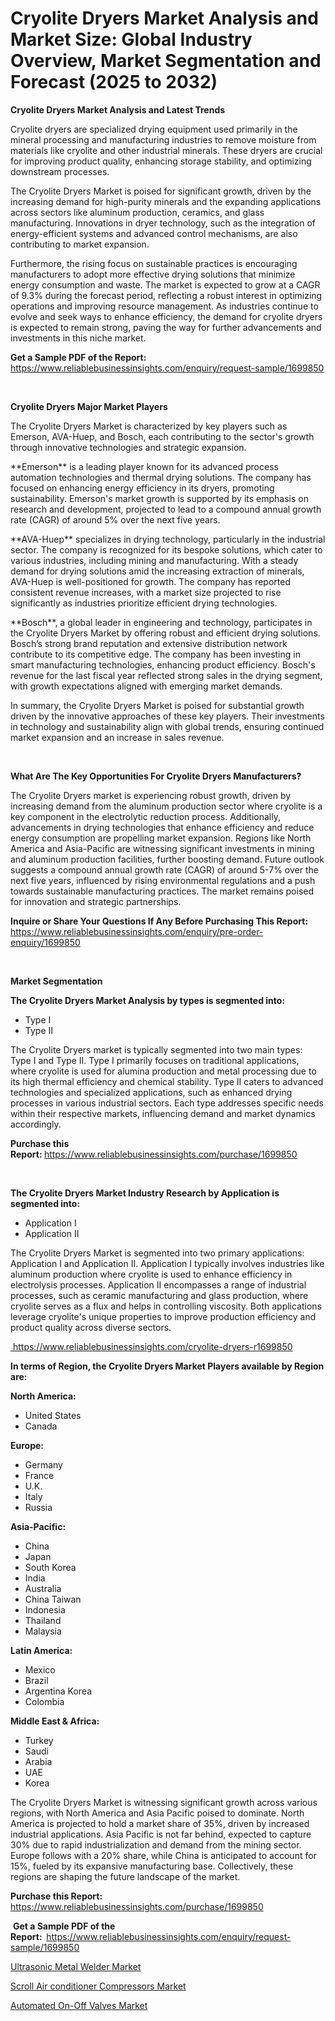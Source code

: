 <p><h1>Cryolite Dryers Market Analysis and Market Size: Global Industry Overview, Market Segmentation and Forecast (2025 to 2032)</h1></p><p><strong>Cryolite Dryers Market Analysis and Latest Trends</strong></p>
<p><p>Cryolite dryers are specialized drying equipment used primarily in the mineral processing and manufacturing industries to remove moisture from materials like cryolite and other industrial minerals. These dryers are crucial for improving product quality, enhancing storage stability, and optimizing downstream processes.</p><p>The Cryolite Dryers Market is poised for significant growth, driven by the increasing demand for high-purity minerals and the expanding applications across sectors like aluminum production, ceramics, and glass manufacturing. Innovations in dryer technology, such as the integration of energy-efficient systems and advanced control mechanisms, are also contributing to market expansion. </p><p>Furthermore, the rising focus on sustainable practices is encouraging manufacturers to adopt more effective drying solutions that minimize energy consumption and waste. The market is expected to grow at a CAGR of 9.3% during the forecast period, reflecting a robust interest in optimizing operations and improving resource management. As industries continue to evolve and seek ways to enhance efficiency, the demand for cryolite dryers is expected to remain strong, paving the way for further advancements and investments in this niche market.</p></p>
<p><strong>Get a Sample PDF of the Report:&nbsp;</strong> <a href="https://www.reliablebusinessinsights.com/enquiry/request-sample/1699850?utm_campaign=63&utm_medium=2&utm_source=Github&utm_content=ia&utm_term=09012025&utm_id=cryolite-dryers">https://www.reliablebusinessinsights.com/enquiry/request-sample/1699850</a></p>
<p>&nbsp;</p>
<p><strong>Cryolite Dryers Major Market Players</strong></p>
<p><p>The Cryolite Dryers Market is characterized by key players such as Emerson, AVA-Huep, and Bosch, each contributing to the sector's growth through innovative technologies and strategic expansion.</p><p>**Emerson** is a leading player known for its advanced process automation technologies and thermal drying solutions. The company has focused on enhancing energy efficiency in its dryers, promoting sustainability. Emerson's market growth is supported by its emphasis on research and development, projected to lead to a compound annual growth rate (CAGR) of around 5% over the next five years.</p><p>**AVA-Huep** specializes in drying technology, particularly in the industrial sector. The company is recognized for its bespoke solutions, which cater to various industries, including mining and manufacturing. With a steady demand for drying solutions amid the increasing extraction of minerals, AVA-Huep is well-positioned for growth. The company has reported consistent revenue increases, with a market size projected to rise significantly as industries prioritize efficient drying technologies.</p><p>**Bosch**, a global leader in engineering and technology, participates in the Cryolite Dryers Market by offering robust and efficient drying solutions. Bosch’s strong brand reputation and extensive distribution network contribute to its competitive edge. The company has been investing in smart manufacturing technologies, enhancing product efficiency. Bosch's revenue for the last fiscal year reflected strong sales in the drying segment, with growth expectations aligned with emerging market demands.</p><p>In summary, the Cryolite Dryers Market is poised for substantial growth driven by the innovative approaches of these key players. Their investments in technology and sustainability align with global trends, ensuring continued market expansion and an increase in sales revenue.</p></p>
<p>&nbsp;</p>
<p><strong>What Are The Key Opportunities For Cryolite Dryers Manufacturers?</strong></p>
<p><p>The Cryolite Dryers market is experiencing robust growth, driven by increasing demand from the aluminum production sector where cryolite is a key component in the electrolytic reduction process. Additionally, advancements in drying technologies that enhance efficiency and reduce energy consumption are propelling market expansion. Regions like North America and Asia-Pacific are witnessing significant investments in mining and aluminum production facilities, further boosting demand. Future outlook suggests a compound annual growth rate (CAGR) of around 5-7% over the next five years, influenced by rising environmental regulations and a push towards sustainable manufacturing practices. The market remains poised for innovation and strategic partnerships.</p></p>
<p><strong>Inquire or Share Your Questions If Any Before Purchasing This Report:</strong> <a href="https://www.reliablebusinessinsights.com/enquiry/pre-order-enquiry/1699850?utm_campaign=63&utm_medium=2&utm_source=Github&utm_content=ia&utm_term=09012025&utm_id=cryolite-dryers">https://www.reliablebusinessinsights.com/enquiry/pre-order-enquiry/1699850</a></p>
<p>&nbsp;</p>
<p><strong>Market Segmentation</strong></p>
<p><strong>The Cryolite Dryers Market Analysis by types is segmented into:</strong></p>
<p><ul><li>Type I</li><li>Type II</li></ul></p>
<p><p>The Cryolite Dryers market is typically segmented into two main types: Type I and Type II. Type I primarily focuses on traditional applications, where cryolite is used for alumina production and metal processing due to its high thermal efficiency and chemical stability. Type II caters to advanced technologies and specialized applications, such as enhanced drying processes in various industrial sectors. Each type addresses specific needs within their respective markets, influencing demand and market dynamics accordingly.</p></p>
<p><strong>Purchase this Report:&nbsp;</strong><a href="https://www.reliablebusinessinsights.com/purchase/1699850?utm_campaign=63&utm_medium=2&utm_source=Github&utm_content=ia&utm_term=09012025&utm_id=cryolite-dryers">https://www.reliablebusinessinsights.com/purchase/1699850</a></p>
<p>&nbsp;</p>
<p><strong>The Cryolite Dryers Market Industry Research by Application is segmented into:</strong></p>
<p><ul><li>Application I</li><li>Application II</li></ul></p>
<p><p>The Cryolite Dryers Market is segmented into two primary applications: Application I and Application II. Application I typically involves industries like aluminum production where cryolite is used to enhance efficiency in electrolysis processes. Application II encompasses a range of industrial processes, such as ceramic manufacturing and glass production, where cryolite serves as a flux and helps in controlling viscosity. Both applications leverage cryolite's unique properties to improve production efficiency and product quality across diverse sectors.</p></p>
<p><a href="https://www.reliablebusinessinsights.com/cryolite-dryers-r1699850?utm_campaign=63&utm_medium=2&utm_source=Github&utm_content=ia&utm_term=09012025&utm_id=cryolite-dryers">&nbsp;https://www.reliablebusinessinsights.com/cryolite-dryers-r1699850</a></p>
<p><strong>In terms of Region, the Cryolite Dryers Market Players available by Region are:</strong></p>
<p>
    <p> <strong> North America: </strong>
        <ul>
            <li>United States</li>
            <li>Canada</li>
        </ul>
        </p> 
    <p> <strong> Europe: </strong>
        <ul>
            <li>Germany</li>
            <li>France</li>
            <li>U.K.</li>
            <li>Italy</li>
            <li>Russia</li>
        </ul>
        </p> 
    <p> <strong> Asia-Pacific: </strong>
        <ul>
            <li>China</li>
            <li>Japan</li>
            <li>South Korea</li>
            <li>India</li>
            <li>Australia</li>
            <li>China Taiwan</li>
            <li>Indonesia</li>
            <li>Thailand</li>
            <li>Malaysia</li>
        </ul>
        </p> 
    <p> <strong> Latin America: </strong>
        <ul>
            <li>Mexico</li>
            <li>Brazil</li>
            <li>Argentina Korea</li>
            <li>Colombia</li>
        </ul>
        </p> 
    <p> <strong> Middle East & Africa: </strong>
        <ul>
            <li>Turkey</li>
            <li>Saudi</li>
            <li>Arabia</li>
            <li>UAE</li>
            <li>Korea</li>
        </ul>
    </p>
    </p>
<p><p>The Cryolite Dryers Market is witnessing significant growth across various regions, with North America and Asia Pacific poised to dominate. North America is projected to hold a market share of 35%, driven by increased industrial applications. Asia Pacific is not far behind, expected to capture 30% due to rapid industrialization and demand from the mining sector. Europe follows with a 20% share, while China is anticipated to account for 15%, fueled by its expansive manufacturing base. Collectively, these regions are shaping the future landscape of the market.</p></p>
<p><strong>Purchase this Report: </strong><a href="https://www.reliablebusinessinsights.com/purchase/1699850?utm_campaign=63&utm_medium=2&utm_source=Github&utm_content=ia&utm_term=09012025&utm_id=cryolite-dryers">https://www.reliablebusinessinsights.com/purchase/1699850</a></p>
<p>&nbsp;<strong>Get a Sample PDF of the Report:&nbsp;&nbsp;</strong><a href="https://www.reliablebusinessinsights.com/enquiry/request-sample/1699850?utm_campaign=63&utm_medium=2&utm_source=Github&utm_content=ia&utm_term=09012025&utm_id=cryolite-dryers">https://www.reliablebusinessinsights.com/enquiry/request-sample/1699850</a></p>
<p><strong></strong></p>
<p><p><a href="https://github.com/organophelia8282/Market-Research-Report-List-1/blob/main/ultrasonic-metal-welder-market.md?utm_campaign=63&utm_medium=2&utm_source=Github&utm_content=ia&utm_term=09012025&utm_id=cryolite-dryers">Ultrasonic Metal Welder Market</a></p><p><a href="https://github.com/danikabiele541/Market-Research-Report-List-1/blob/main/scroll-air-conditioner-compressors-market.md?utm_campaign=63&utm_medium=2&utm_source=Github&utm_content=ia&utm_term=09012025&utm_id=cryolite-dryers">Scroll Air conditioner Compressors Market</a></p><p><a href="https://github.com/jamastodola515/Market-Research-Report-List-1/blob/main/automated-on-off-valves-market.md?utm_campaign=63&utm_medium=2&utm_source=Github&utm_content=ia&utm_term=09012025&utm_id=cryolite-dryers">Automated On-Off Valves Market</a></p></p>